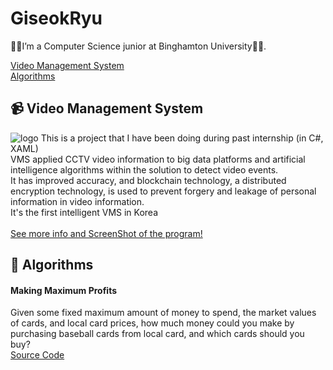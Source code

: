 # GiseokRyu
👋🏻I’m a Computer Science junior at Binghamton University👋🏻.

[Video Management System](#video-management-system) <br/>
[Algorithms](#algorithms) <br/>

## 📹 Video Management System
![logo](https://user-images.githubusercontent.com/33699776/192123758-887e6209-2cfb-454a-9125-190582f1c2ea.png)
This is a project that I have been doing during past internship (in C#, XAML) <br/>
VMS applied CCTV video information to big data platforms and artificial intelligence algorithms within the solution to detect video events.</br> It has improved accuracy, and blockchain technology, a distributed encryption technology, is used to prevent forgery and leakage of personal information in video information.</br> It's the first intelligent VMS in Korea<br/>
<br/>[See more info and ScreenShot of the program!](https://github.com/payton970/GiseokRyu/tree/main/VMS)

## 📝 Algorithms
#### Making Maximum Profits
Given some fixed maximum amount of money to spend, the market values of cards, and local card prices, 
how much money could you make by purchasing baseball cards from local card, and which cards should you buy?
<br/>[Source Code](https://github.com/payton970/GiseokRyu/tree/main/Algorithms/MaximumProfit)

